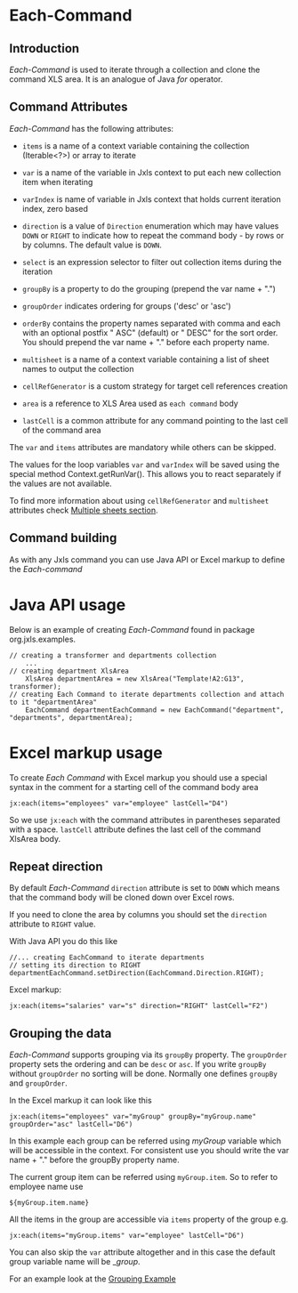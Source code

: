 Each-Command
==============

Introduction
------------

*Each-Command* is used to iterate through a collection and clone the command XLS area.
It is an analogue of Java *for* operator.

Command Attributes
------------------

*Each-Command* has the following attributes:

* `items` is a name of a context variable containing the collection (Iterable<?>) or array to iterate

* `var` is a name of the variable in Jxls context to put each new collection item when iterating

* `varIndex` is name of variable in Jxls context that holds current iteration index, zero based 

* `direction` is a value of `Direction` enumeration which may have values `DOWN` or `RIGHT` to indicate how to repeat the command body - by rows or by columns. The default value is `DOWN`.

* `select` is an expression selector to filter out collection items during the iteration

* `groupBy` is a property to do the grouping (prepend the var name + ".")

* `groupOrder` indicates ordering for groups ('desc' or 'asc')

* `orderBy` contains the property names separated with comma and each with an optional postfix " ASC" (default) or " DESC" for the sort order. You should prepend the var name + "." before each property name.

* `multisheet` is a name of a context variable containing a list of sheet names to output the collection

* `cellRefGenerator` is a custom strategy for target cell references creation

* `area` is a reference to XLS Area used as `each command` body

* `lastCell` is a common attribute for any command pointing to the last cell of the command area

The `var` and `items` attributes are mandatory while others can be skipped.

The values for the loop variables `var` and `varIndex` will be saved using the special method Context.getRunVar().
This allows you to react separately if the values are not available.

To find more information about using `cellRefGenerator` and `multisheet` attributes check [Multiple sheets section](multi_sheets.html).

Command building
----------------

As with any Jxls command you can use Java API or Excel markup to define the *Each-command*

# Java API usage

Below is an example of creating *Each-Command* found in package org.jxls.examples.

    // creating a transformer and departments collection
        ...
    // creating department XlsArea
        XlsArea departmentArea = new XlsArea("Template!A2:G13", transformer);
    // creating Each Command to iterate departments collection and attach to it "departmentArea"
        EachCommand departmentEachCommand = new EachCommand("department", "departments", departmentArea);

# Excel markup usage

To create *Each Command* with Excel markup you should use a special syntax in the comment for a starting cell of the command body area

    jx:each(items="employees" var="employee" lastCell="D4")

So we use `jx:each` with the command attributes in parentheses separated with a space. `lastCell` attribute defines the last cell of the command XlsArea body.


Repeat direction
----------------

By default *Each-Command* `direction` attribute is set to `DOWN` which means that the command body will be cloned down over Excel rows.

If you need to clone the area by columns you should set the `direction` attribute to `RIGHT` value.

With Java API you do this like

    //... creating EachCommand to iterate departments
    // setting its direction to RIGHT
    departmentEachCommand.setDirection(EachCommand.Direction.RIGHT);

Excel markup:

    jx:each(items="salaries" var="s" direction="RIGHT" lastCell="F2")

Grouping the data
------------------
*Each-Command* supports grouping via its `groupBy` property. The `groupOrder` property sets the ordering and can be `desc` or `asc`.
If you write `groupBy` without `groupOrder` no sorting will be done. Normally one defines `groupBy` and `groupOrder`.

In the Excel markup it can look like this

    jx:each(items="employees" var="myGroup" groupBy="myGroup.name" groupOrder="asc" lastCell="D6")
    
In this example each group can be referred using _myGroup_ variable which will be accessible in the context.
For consistent use you should write the var name + "." before the groupBy property name.
    
The current group item can be referred using `myGroup.item`. So to refer to employee name use

    ${myGroup.item.name}
    
All the items in the group are accessible via `items` property of the group e.g.    

    jx:each(items="myGroup.items" var="employee" lastCell="D6")
    
You can also skip the `var` attribute altogether and in this case the default group variable name will be __group_.    
    
For an example look at the [Grouping Example](../samples/grouping_example.html)     
